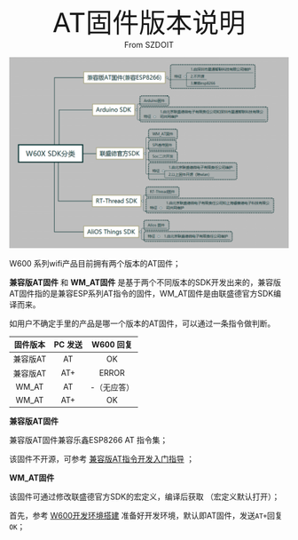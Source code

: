 <center><font size=10> AT固件版本说明 </center></font>
<center> From SZDOIT</center>



![img](version.png)

W600 系列wifi产品目前拥有两个版本的AT固件；

**兼容版AT固件** 和 **WM_AT固件** 是基于两个不同版本的SDK开发出来的，兼容版AT固件指的是兼容ESP系列AT指令的固件，WM_AT固件是由联盛德官方SDK编译而来。

如用户不确定手里的产品是哪一个版本的AT固件，可以通过一条指令做判断。

| 固件版本 | PC 发送 |  W600 回复  |
| :------: | :-----: | :---------: |
| 兼容版AT |   AT    |     OK      |
| 兼容版AT |   AT+   |    ERROR    |
|  WM_AT   |   AT    | -（无应答） |
|  WM_AT   |   AT+   |     OK      |

**兼容版AT固件**

兼容版AT固件兼容乐鑫ESP8266 AT 指令集；

该固件不开源，可参考 [兼容版AT指令开发入门指导](https://docs.w600.fun/?p=at/esp-start.md) ；

**WM_AT固件**

该固件可通过修改联盛德官方SDK的宏定义，编译后获取 （宏定义默认打开）；

首先，参考 [W600开发环境搭建](https://docs.w600.fun/?p=app/ide.md) 准备好开发环境，默认即AT固件，发送`AT+`回复`OK`；
